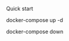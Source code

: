 Quick start

docker-compose up -d                           

docker-compose down                           
